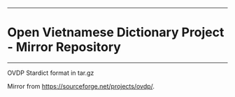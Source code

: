 ------------------------------------------------------------------------
Open Vietnamese Dictionary Project - Mirror Repository
========================================================================
------------------------------------------------------------------------

OVDP Stardict format in tar.gz

Mirror from
<https://sourceforge.net/projects/ovdp/>.
